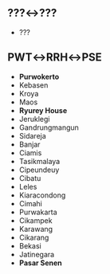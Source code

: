 ## ???↔???
* ???
## PWT↔RRH↔PSE
* **Purwokerto**
* Kebasen
* Kroya
* Maos
* **Ryurey House**
* Jeruklegi
* Gandrungmangun
* Sidareja
* Banjar
* Ciamis
* Tasikmalaya
* Cipeundeuy
* Cibatu
* Leles
* Kiaracondong
* Cimahi
* Purwakarta
* Cikampek
* Karawang
* Cikarang
* Bekasi
* Jatinegara
* **Pasar Senen**
